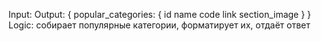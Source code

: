 Input:
Output: 
	{
		popular_categories: {
			id
			name
			code
			link
			section_image
		}
	}
Logic:
собирает популярные категории, форматирует их, отдаёт ответ
